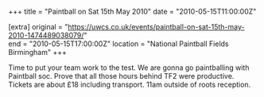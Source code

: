 +++
title = "Paintball on Sat 15th May 2010"
date = "2010-05-15T11:00:00Z"

[extra]
original = "https://uwcs.co.uk/events/paintball-on-sat-15th-may-2010-1474489038079/"    
end = "2010-05-15T17:00:00Z"
location = "National Paintball Fields Birmingham"
+++

Time to put your team work to the test. We are gonna go paintballing with Paintball soc. Prove that all those hours behind TF2 were productive. Tickets are about £18 including transport. 11am outside of roots reception.

